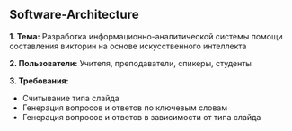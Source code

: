 ## Software-Architecture

**1. Тема:** Разработка информационно-аналитической системы помощи составления викторин на основе искусственного интеллекта

**2. Пользователи:** Учителя, преподаватели, спикеры, студенты

**3. Требования:** 
- Считывание типа слайда
- Генерация вопросов и ответов по ключевым словам
- Генерация вопросов и ответов в зависимости от типа слайда
